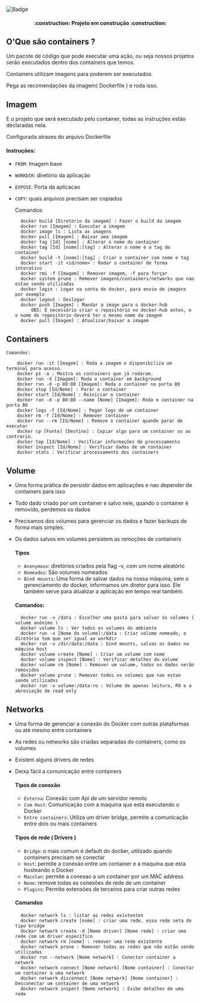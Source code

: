  
![Badge](https://img.shields.io/badge/Project-Docker-blue)
 
<h4 align="center">
    :construction:  Projeto em construção  :construction:
</h4>
 
## O'Que são containers ?
 
Um pacote de código que pode executar uma ação,
ou seja nossos projetos serão executados dentro dos containers que temos.
 
Containers utilizam imagens para poderem ser executados.
 
Pega as recomendações da imagem( Dockerfile ) e roda isso.
 
## Imagem
 
E o projeto que será executado pelo container, todas as instruções estão declaradas nela.
 
Configurada atraves do arquivo Dockerfile
 
#### Instruções:
   
- `FROM`: Imagem base
- `WORKDIR`: diretório da aplicação
- `EXPOSE`: Porta da aplicacao
- `COPY`: quais arquivos precisam ser copiados
   
    Comandos:
 
        docker build [Diretório da imagem] : Fazer o build da imagem
        docker run [Imagem] : Executar a imagem
        docker image ls : Lista as imagens
        docker pull [Imagem] : Baixar uma imagem
        docker tag [Id] [nome] : Alterar o nome do container
        docker tag [Id] [nome]:[tag] : Alterar o nome e a tag do container
        docker build -t [nome]:[tag] : Criar o container com nome e tag
        docker start -it <id/nome> : Rodar o container de forma interativo
        docker rmi -f [Imagem] : Remover imagem, -f para forçar
        docker system prune : Remover imagens/containers/networks que nao estao sendo utilizadas
        docker login : Logar na conta do docker, para envio de imagens por exemplo
        docker logout : Deslogar
        docker push [Imagem] : Mandar a image para o docker-hub
            OBS: É necessário criar o repositório no docker-hub antes, e o nome do repositório deverá ter o mesmo nome da imagem
        docker pull [Imagem] : Atualizar/baixar a imagem
 
## Containers
 
    Comandos:
 
        docker run -it [Imagem] : Roda a imagem e disponibiliza um terminal para acesso.
        docker ps -a : Mostra os containers que já rodaram.
        docker run -d [Imagem]: Roda o container em background  
        docker run -d -p 80:80 [Imagem]: Roda o container na porta 80
        docker stop [Id/Nome] : Parar o container
        docker start [Id/Nome] : Reiniciar o container
        docker run -d -p 80:80 --name [Nome] [Imagem]: Roda o container na porta 80
        docker logs -f [Id/Nome] : Pegar logs de um container
        docker rm -f [Id/Nome] : Remover container
        docker run --rm [Id/Nome] : Remove o container quando parar de executar
        docker cp [Fonte] [Destino] : Copiar algo para um container ou ao contrario.
        docker top [Id/Nome] : Verificar informações de processamento
        docker inspect [Id/Nome] : Verificar dados de um container
        docker stats : Verificar processamento dos containers
 
## Volume
 
* Uma forma prática de persistir dados em aplicações e nao depender de containers para isso
* Todo dado criado por um container e salvo nele, quando o container é removido, perdemos os dados
* Precisamos dos volumes para gerenciar os dados e fazer backups de forma mais simples.
* Os dados salvos em volumes persistem as remoções de containers
 
    #### Tipos
 
    - `Anonymous`: diretórios criados pela flag -v, com um nome aleatório
    - `Nomeados`: São volumes nomeados
    - `Bind mounts`: Uma forma de salvar dados na nossa máquina, sem  o gerenciamento do docker, informamos um diretor para isso. Ele também serve para atualizar a aplicação em tempo real também.
 
    #### Comandos:
        docker run -v /data : Escolher uma pasta para salvar os volumes ( volume anônimo )
        docker volume ls : Ver todos os volumes do ambiente
        docker run -v [Nome do volume]:/data : Criar volume nomeado, o diretório tem que ser igual ao workdir
        docker run -v /dir/data:/data : bind mounts, salvas os dados na máquina host
        docker volume create [Nome] : Criar um volume com nome
        docker volume inspect [Nome] : Verificar detalhes do volume
        docker volume rm [Nome] : Remover um volume, todos os dados serão removidos
        docker volume prune : Remover todos os volumes que nao estao sendo utilizados
        docker run -v volume:/data:ro : Volume de apenas leitura, RO e a abreviação de read only

## Networks 

* Uma forma de gerenciar a conexão do Docker com outras plataformas ou até mesmo entre containers
* As redes ou networks são criadas separadas do containers, como os volumes
* Existem alguns drivers de redes
* Deixa fácil a comunicação entre containers
 
    #### Tipos de conexão
 
    - `Externa`: Conexão com Api de um servidor remoto
    - `Com Host`: Comunicação com a maquina que está executando o Docker
    - `Entre containers`: Utiliza um driver bridge, permite a comunicação entre dois ou mais containers

    #### Tipos de rede ( Drivers )

    - `Bridge`: o mais comum é default do docker, utilizado quando containers precisam se conectar
    - `Host`: permite a conexão entre um container e a maquina que esta hosteando o Docker
    - `Macvlan`: permite a conexao a um container por um MAC address
    - `None`: remove todas as conexões de rede de um container
    - `Plugins`: Permite extensões de terceiros para criar outras redes
    

    #### Comandos 
 
        docker network ls : listar as redes existentes
        docker network create [nome] : criar uma rede, essa rede seta do tipo bridge
        docker network create -d [Nome driver] [Nome rede] : criar uma rede com um driver específico
        docker network rm [nome] : remover uma rede existente
        docker network prune : Remover todas as redes que não estão sendo utilizadas
        docker run --network [Nome network] : Conectar container a network
        docker network connect [Nome network] [Nome container] : Conectar um container a uma network
        docker network disconnect [Nome network] [Nome container] : Desconectar um container de uma network
        docker network inspect [Nome network] : Exibe detalhes de uma rede
